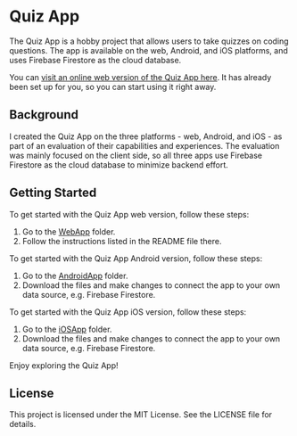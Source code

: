 # Quiz App

The Quiz App is a hobby project that allows users to take quizzes on coding questions. The app is available on the web, Android, and iOS platforms, and uses Firebase Firestore as the cloud database.
  
You can [visit an online web version of the Quiz App here](https://myquizproj-36e0e.web.app). It has already been set up for you, so you can start using it right away.

## Background

I created the Quiz App on the three platforms - web, Android, and iOS - as part of an evaluation of their capabilities and experiences. The evaluation was mainly focused on the client side, so all three apps use Firebase Firestore as the cloud database to minimize backend effort. 

## Getting Started

To get started with the Quiz App web version, follow these steps:

1. Go to the [WebApp](./WebApp/) folder.
2. Follow the instructions listed in the README file there.

To get started with the Quiz App Android version, follow these steps:

1. Go to the [AndroidApp](./AndroidApp/AndroidQuizApp) folder.
2. Download the files and make changes to connect the app to your own data source, e.g. Firebase Firestore. 

To get started with the Quiz App iOS version, follow these steps:

1. Go to the [iOSApp](./iOSApp/iOS_QuizApp) folder.
2. Download the files and make changes to connect the app to your own data source, e.g. Firebase Firestore. 

Enjoy exploring the Quiz App!


## License

This project is licensed under the MIT License. See the LICENSE file for details.